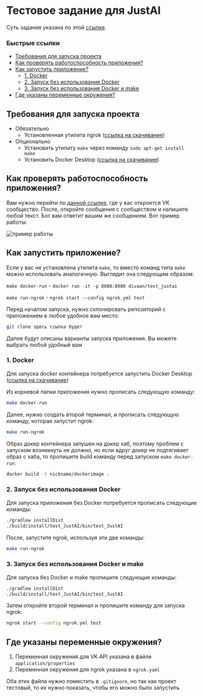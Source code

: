 # Тестовое задание для JustAI

Суть задания указана по этой [ссылке](https://docs.google.com/document/d/1x_EEtb1AbU83dlJHVnI4GYkoSnGmXYmzqoM6q_BceF0/edit).

### Быстрые ссылки

- [Требования для запуска проекта](#требования-для-запуска-проекта)
- [Как проверять работоспособность приложения?](#как-проверять-работоспособность-приложения)
- [Как запустить приложение?](#как-запустить-приложение)
  - [1. Docker](#1-docker)
  - [2. Запуск без использования Docker](#2-запуск-без-использования-docker)
  - [3. Запуск без использования Docker и make](#3-запуск-без-использования-docker-и-make)
- [Где указаны переменные окружения?](#где-указаны-переменные-окружения)

## Требования для запуска проекта
- Обязательно
  - Установленная утилита ngrok ([ссылка на скачивание](https://ngrok.com/download))
- Опционально
  - Установить утилиту `make` через команду `sudo apt-get install make`
  - Установить Docker Desktop ([ссылка на скачивание](https://www.docker.com/products/docker-desktop/))

## Как проверять работоспособность приложения?

Вам нужно перейти по [данной ссылке](https://vk.com/club226051575), где у вас откроется VK сообщество. После, откройте сообщения с сообществом и напишите любой текст. Бот вам ответит вашим же сообщением. Вот пример работы:

![пример работы](https://i.ibb.co/G2xxjy2/image.png)

## Как запустить приложение?

Если у вас не установлена утилита `make`, то вместо команд типа `make` можно использовать аналогичную. Выглядит она следующим образом:

`make docker-run` - `docker run -it -p 8080:8080 divaan/test_justai`

`make run-ngrok` - `ngrok start --config ngrok.yml test`

Перед началом запуска, нужно склонировать репозиторий с приложением в любое удобное вам место:

```bash
git clone здесь ссылка будет
```

Далее будут описаны варианты запуска приложения. Вы можете выбрать любой удобный вам

### 1. Docker

Для запуска docker контейнера потребуется запустить Docker Desktop ([ссылка на скачивание](https://www.docker.com/products/docker-desktop/))

Из корневой папки приложения нужно прописать следующую команду:

```bash
make docker-run
```

Далее, нужно создать второй терминал, и прописать следующую команду, которая запустит ngrok:

```bash
make run-ngrok
```

Образ докер контейнера запушен на докер хаб, поэтому проблем с запуском возникнуть не должно, но если вдруг докер не подтягивает образ с хаба, то пропишите build команду перед запуском `make docker-run`:

```bash
docker build -t nickname/dockerimage .
```

### 2. Запуск без использования Docker

Для запуска приложения без Docker потребуется прописать следующие команды:

```bash
./gradlew installDist
./build/install/test_JustAI/bin/test_JustAI
```

После, запустите ngrok, используя эти две команды:

```bash
make run-ngrok
```

### 3. Запуск без использования Docker и make

Для запуска без Docker и make пропишите следующие команды:

```bash
./gradlew installDist
./build/install/test_JustAI/bin/test_JustAI
```

Затем откройте второй терминал и пропишите команду для запуска ngrok:

```bash
ngrok start --config ngrok.yml test
```

## Где указаны переменные окружения?

1. Переменная окружения для VK API указана в файле `application/properties`
2. Переменная окружения для ngrok указана в `ngrok.yaml`

Оба этих файла нужно поместить в `.gitignore`, но так как проект тестовый, то их нужно показать, чтобы его можно было запустить
